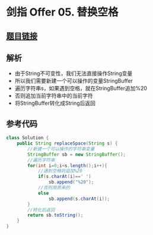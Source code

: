 # 剑指 Offer 05. 替换空格

## [题目链接](https://leetcode-cn.com/problems/ti-huan-kong-ge-lcof/)



## 解析
- 由于String不可变性，我们无法直接操作String变量
- 所以我们需要新建一个可以操作的变量StringBuffer
- 遍历字符串s，如果遇到空格，就在StringBuffer追加%20
- 否则追加当前字符串中的当前字符
- 将StringBuffer转化成String后返回




## 参考代码
```Java
class Solution {
    public String replaceSpace(String s) {
        //新建一个可以操作的字符串变量
        StringBuffer sb = new StringBuffer();
        //遍历字符串
        for(int i=0;i<s.length();i++){
            //遇到空格则追加%20
            if(s.charAt(i)==' ')
                sb.append("%20");
            //否则用原来的
            else
                sb.append(s.charAt(i));
        }
        //转化后返回
        return sb.toString();
    }
}
```